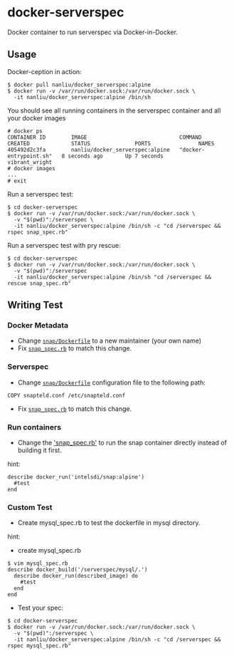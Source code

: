 # docker-serverspec

Docker container to run serverspec via Docker-in-Docker.

## Usage

Docker-ception in action:
```
$ docker pull nanliu/docker_serverspec:alpine
$ docker run -v /var/run/docker.sock:/var/run/docker.sock \
  -it nanliu/docker_serverspec:alpine /bin/sh
```

You should see all running containers in the serverspec container and all your docker images
```
# docker ps
CONTAINER ID        IMAGE                             COMMAND                  CREATED             STATUS              PORTS               NAMES
405492d2c3fa        nanliu/docker_serverspec:alpine   "docker-entrypoint.sh"   8 seconds ago       Up 7 seconds                            vibrant_wright
# docker images
...
# exit
```

Run a serverspec test:
```
$ cd docker-serverspec
$ docker run -v /var/run/docker.sock:/var/run/docker.sock \
  -v "$(pwd)":/serverspec \
  -it nanliu/docker_serverspec:alpine /bin/sh -c "cd /serverspec && rspec snap_spec.rb"
```

Run a serverspec test with pry rescue:
```
$ cd docker-serverspec
$ docker run -v /var/run/docker.sock:/var/run/docker.sock \
  -v "$(pwd)":/serverspec
  -it nanliu/docker_serverspec:alpine /bin/sh "cd /serverspec && rescue snap_spec.rb"
```

## Writing Test

### Docker Metadata
* Change [`snap/Dockerfile`](snap/Dockerfile) to a new maintainer (your own name)
* Fix [`snap_spec.rb`](snap_spec.rb) to match this change.

### Serverspec
* Change [`snap/Dockerfile`](snap/Dockerfile) configuration file to the following path:
```
COPY snapteld.conf /etc/snapteld.conf
```
* Fix [`snap_spec.rb`](snap_spec.rb) to match this change.

### Run containers

* Change the ['snap_spec.rb'](snap_spec.rb) to run the snap container directly instead of building it first.

hint:
```
describe docker_run('intelsdi/snap:alpine')
  #test
end
```

### Custom Test

* Create mysql_spec.rb to test the dockerfile in mysql directory.

hint:
* create mysql_spec.rb
```
$ vim mysql_spec.rb
describe docker_build('/serverspec/mysql/.')
  describe docker_run(described_image) do
    #test
  end
end
```
* Test your spec:
```
$ cd docker-serverspec
$ docker run -v /var/run/docker.sock:/var/run/docker.sock \
  -v "$(pwd)":/serverspec \
  -it nanliu/docker_serverspec:alpine /bin/sh -c "cd /serverspec && rspec mysql_spec.rb"
```

